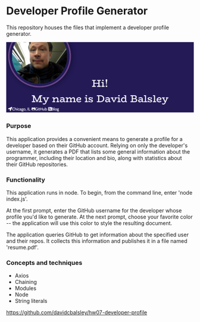 # Developer Profile Generator
This repository houses the files that implement a developer profile generator.

![Screenshot for developer profile generator](src/images/profile-screenshot.png)

### Purpose

This application provides a convenient means to generate a profile for a developer based on their GitHub account. Relying on only the developer's username, it generates a PDF that lists some general information about the programmer, including their location and bio, along with statistics about their GitHub repositories.

### Functionality

This application runs in node. To begin, from the command line, enter 'node index.js'.

At the first prompt, enter the GitHub username for the developer whose profile you'd like to generate. At the next prompt, choose your favorite color -- the application will use this color to style the resulting document.

The application queries GitHub to get information about the specified user and their repos. It collects this information and publishes it in a file named 'resume.pdf'.

### Concepts and techniques
* Axios
* Chaining
* Modules
* Node
* String literals

https://github.com/davidcbalsley/hw07-developer-profile
